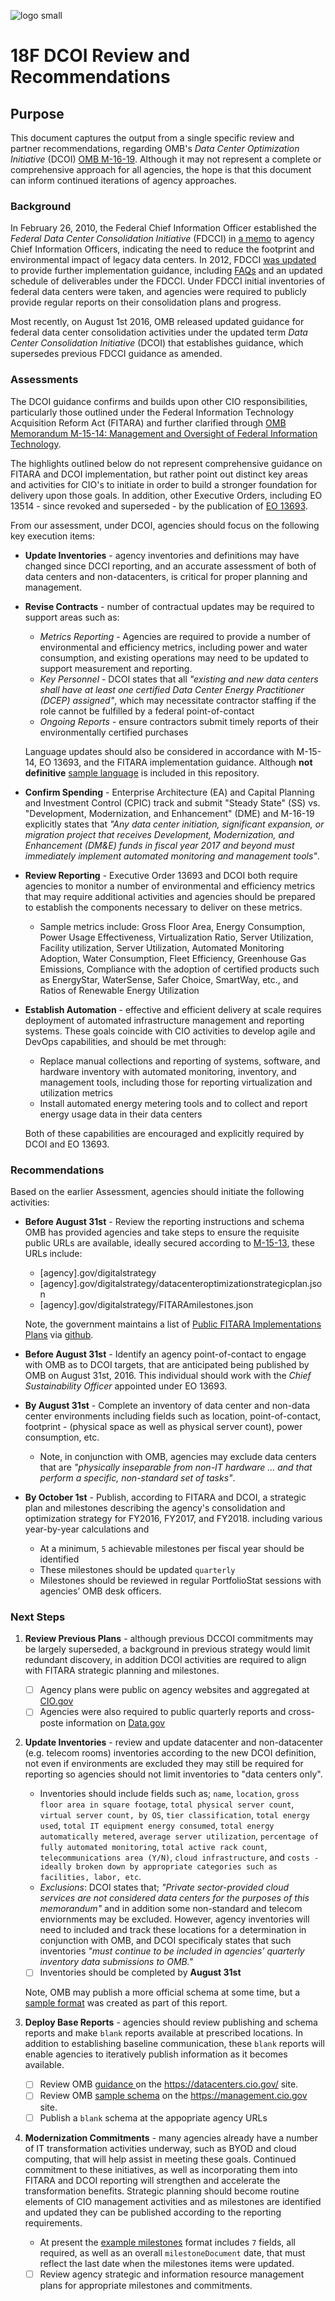 ![logo small][logo-s]

# 18F DCOI Review and Recommendations 

## Purpose
This document captures the output from a single specific review and partner recommendations, regarding OMB's *Data Center Optimization Initiative* (DCOI) [OMB M-16-19](https://www.whitehouse.gov/sites/default/files/omb/memoranda/2016/m_16_19_1.pdf). Although it may not represent a complete or comprehensive approach for all agencies, the hope is that this document can inform continued iterations of agency approaches.


### Background

In February 26, 2010, the Federal Chief Information Officer established the *Federal Data Center Consolidation Initiative* (FDCCI) in [a memo](https://www.whitehouse.gov/sites/default/files/omb/assets/egov_docs/federal_data_center_consolidation_initiative_02-26-2010.pdf) to agency Chief Information Officers, indicating the need to reduce the footprint and environmental impact of legacy data centers. In 2012, FDCCI [was updated](https://www.whitehouse.gov/sites/default/files/omb/assets/egov_docs/cio_memo_fdcci_deliverables_van_roekel_3-19-12.pdf) to provide further implementation guidance, including [FAQs](https://cio.gov/wp-content/uploads/downloads/2012/09/FAQ-May-2012-Update-V1.pdf) and an updated schedule of deliverables under the FDCCI. Under FDCCI initial inventories of federal data centers were taken, and agencies were required to publicly provide regular reports on their consolidation plans and progress. 

Most recently, on August 1st 2016, OMB released updated guidance for federal data center consolidation activities under the updated term *Data Center Consolidation Initiative* (DCOI) that establishes guidance, which supersedes previous FDCCI guidance as amended. 

### Assessments

The DCOI guidance confirms and builds upon other CIO responsibilities, particularly those outlined under the Federal Information Technology Acquisition Reform Act (FITARA) and further clarified through [OMB Memorandum M-15-14: Management and Oversight of Federal Information Technology](https://management.cio.gov/implementation/#OMB-Memorandum-M-15-14).

The highlights outlined below do not represent comprehensive guidance on FITARA and DCOI implementation, but rather point out distinct key areas and activities for CIO's to initiate in order to build a stronger foundation for delivery upon those goals. In addition, other Executive Orders, including EO 13514 - since revoked and superseded - by the publication of [EO 13693](https://www.fedcenter.gov/programs/eo13693/).

From our assessment, under DCOI, agencies should focus on the following key execution items:

* **Update Inventories** - agency inventories and definitions may have changed since DCCI reporting, and an accurate assessment of both of data centers and non-datacenters, is critical for proper planning and management.

* **Revise Contracts** - number of contractual updates may be required to support areas such as:
    * *Metrics Reporting* - Agencies are required to provide a number of environmental and efficiency metrics, including power and water consumption, and existing operations may need to be updated to support measurement and reporting. 
    * *Key Personnel* - DCOI states that all *"existing and new data centers shall have at least one certified Data Center Energy Practitioner (DCEP) assigned"*, which may necessitate contractor staffing if the role cannot be fulfilled by a federal point-of-contact
    * *Ongoing Reports* - ensure contractors submit timely reports of their environmentally certified purchases

    Language updates should also be considered in accordance with M-15-14, EO 13693, and the FITARA implementation guidance. Although **not definitive** [sample language](contract_samples.md) is included in this repository.

* **Confirm Spending** - Enterprise Architecture (EA) and Capital Planning and Investment Control (CPIC) track and submit "Steady State" (SS) vs. "Development, Modernization, and Enhancement" (DME) and M-16-19 explicitly states that *"Any data center initiation, significant expansion, or migration project that receives Development, Modernization, and Enhancement (DM&E) funds in fiscal year 2017 and beyond must immediately implement automated monitoring and management tools"*.
 
* **Review Reporting** - Executive Order 13693 and DCOI both require agencies to monitor a number of environmental and efficiency metrics that may require additional activities and agencies should be prepared to establish the components necessary to deliver on these metrics.
    - Sample metrics include: Gross Floor Area, Energy Consumption, Power Usage Effectiveness, Virtualization Ratio, Server Utilization, Facility utilization, Server Utilization, Automated Monitoring Adoption, Water Consumption, Fleet Efficiency, Greenhouse Gas Emissions, Compliance with the adoption of certified products such as EnergyStar, WaterSense, Safer Choice, SmartWay, etc., and Ratios of Renewable Energy Utilization

* **Establish Automation** - effective and efficient delivery at scale requires deployment of automated infrastructure management and reporting systems. These goals coincide with CIO activities to develop agile and DevOps capabilities, and should be met through:
    - Replace manual collections and reporting of systems, software, and hardware inventory with automated monitoring, inventory, and management tools, including those for reporting virtualization and utilization metrics
    - Install automated energy metering tools and to collect and report energy usage data in their data centers

    Both of these capabilities are encouraged and explicitly required by DCOI and EO 13693.


### Recommendations

Based on the earlier Assessment, agencies should initiate the following activities:
* **Before August 31st** - Review the reporting instructions and schema OMB has provided agencies and take steps to ensure the requisite public URLs are available, ideally secured according to [M-15-13](https://www.whitehouse.gov/sites/default/files/omb/memoranda/2015/m-15-13.pdf), these URLs include:
    -  \[agency\].gov/digitalstrategy
    -  \[agency\].gov/digitalstrategy/datacenteroptimizationstrategicplan.json
    -  \[agency\].gov/digitalstrategy/FITARAmilestones.json

    Note, the government maintains a list of [Public FITARA Implementations Plans](https://github.com/WhiteHouse/CIOmanagement/blob/gh-pages/pages/plans.md) via [github](https://github.com/).

* **Before August 31st** - Identify an agency point-of-contact to engage with OMB as to DCOI targets, that are anticipated being published by OMB on August 31st, 2016. This individual should work with the *Chief Sustainability Officer* appointed under EO 13693.

* **By August 31st** - Complete an inventory of data center and non-data center environments including fields such as location, point-of-contact, footprint - (physical space as well as physical server count), power consumption, etc.
    - Note, in conjunction with OMB, agencies may exclude data centers that are *"physically inseparable from non-IT hardware ... and that perform a specific, non-standard set of tasks"*.

* **By October 1st** - Publish, according to FITARA and DCOI, a strategic plan and milestones describing the agency's consolidation and optimization strategy for FY2016, FY2017, and FY2018. including various year-by-year calculations and 
    - At a minimum, `5` achievable milestones per fiscal year should be identified
    - These milestones should be updated `quarterly`
    - Milestones should be reviewed in regular PortfolioStat sessions with agencies’ OMB desk officers.


### Next Steps

1. **Review Previous Plans** - although previous DCCOI commitments may be largely superseded, a background in previous strategy would limit redundant discovery, in addition DCOI activities are required to align with FITARA strategic planning and milestones.
   - [ ] Agency plans were public on agency websites and aggregated at [CIO.gov](https://cio.gov/fdcci-public-plan-links/)
   - [ ] Agencies were also required to public quarterly reports and cross-poste information on [Data.gov](https://catalog.data.gov/dataset/fed-data-center-consolidation-initiative-fdcci-data-center-closings-2010-2015)

2. **Update Inventories** - review and update datacenter and non-datacenter (e.g. telecom rooms) inventories according to the new DCOI definition, not even if environments are excluded they may still be required for reporting so agencies should not limit inventories to "data centers only".
   - Inventories should include fields such as; `name`, `location`, `gross floor area in square footage`, `total physical server count`, `virtual server count, by OS`, `tier classification`, `total energy used`, `total IT equipment energy consumed`, `total energy automatically metered`, `average server utilization`, `percentage of fully automated monitoring`, `total active rack count`, `telecommunications area (Y/N)`, `cloud infrastructure`, and `costs - ideally broken down by appropriate categories such as facilities, labor, etc`. 
   - *Exclusions*: DCOI states that; *"Private sector-provided cloud services are not considered data centers for the purposes of this memorandum"* and in addition some non-standard and telecom enviornments may be excluded. However, agency inventories will need to included and track these locations for a determination in conjunction with OMB, and DCOI specificaly states that such inventories *"must continue to be included in agencies’ quarterly inventory data submissions to OMB."*
   - [ ] Inventories should be completed by **August 31st**
   
   Note, OMB may publish a more official schema at some time, but a [sample format](sample_inventory_schema.csv) was created as part of this report.

3. **Deploy Base Reports** - agencies should review publishing and schema reports and make `blank` reports available at prescribed locations. In addition to establishing baseline communication, these `blank` reports will enable agencies to iteratively publish information as it becomes available.
   - [ ] Review OMB [guidance ](https://datacenters.cio.gov/) on the https://datacenters.cio.gov/ site.
   - [ ] Review OMB [sample schema](https://management.cio.gov/schema/) on the https://management.cio.gov site.
   - [ ] Publish a `blank` schema at the appopriate agency URLs

4. **Modernization Commitments** - many agencies already have a number of IT transformation activities underway, such as BYOD and cloud computing, that will help assist in meeting these goals. Continued commitment to these initiatives, as well as incorporating them into FITARA and DCOI reporting will strengthen and accelerate the transformation benefits. Strategic planning should become routine elements of CIO management activities and as milestones are identified and updated they can be published according to the reporting requirements.
   - At present the [example milestones](https://management.cio.gov/schemaexamples/FITARAmilestones_exampleFile.json) format includes `7` fields, all required, as well as an overall `milestoneDocument` date, that must reflect the last date when the milestones items were updated.
   - [ ] Review agency strategic and information resource management plans for appropriate milestones and commitments.

[logo-s]: https://18f.gsa.gov/assets/images/18F-Logo-S.png

